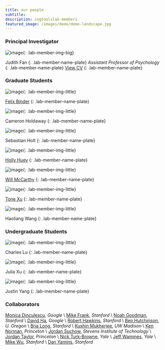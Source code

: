 ```yaml
---
title: our people
subtitle: 
description: cogtoolslab members
featured_image: /images/demo/demo-landscape.jpg
---
```


### Principal Investigator

![image]({{site.baseurl}}/images/people/FanJE_photo.jpg){: .lab-member-img-big}

Judith Fan
{: .lab-member-name-plate}
_Assistant Professor of Psychology_
{: .lab-member-name-plate}
<a href="{{site.url}}cv/FanJudith_CV.pdf" target="_blank" rel="noopener noreferrer">View CV</a>
{: .lab-member-name-plate}

<!-- ### Postdocs

This could be you! -->

### Graduate Students

![image]({{site.baseurl}}/images/people/BinderF_photo.png){: .lab-member-img-little}

[Felix Binder](http://ac.felixbinder.net/)
{: .lab-member-name-plate}

![image]({{site.baseurl}}/images/people/HoldawayC_photo.jpg){: .lab-member-img-little}

Cameron Holdaway
{: .lab-member-name-plate}

![image]({{site.baseurl}}/images/people/harold.jpg){: .lab-member-img-little}

Sebastian Holt
{: .lab-member-name-plate}

![image]({{site.baseurl}}/images/people/HueyH_photo.png){: .lab-member-img-little}

[Holly Huey](https://hollyhuey.github.io/)
{: .lab-member-name-plate}

![image]({{site.baseurl}}/images/people/McCarthyW_photo.jpg){: .lab-member-img-little}

[Will McCarthy](http://wpmccarthy.com/)
{: .lab-member-name-plate}

![image]({{site.baseurl}}/images/people/XuT_photo.png){: .lab-member-img-little}

[Tone Xu](http://acsweb.ucsd.edu/~xix138/)
{: .lab-member-name-plate}

![image]({{site.baseurl}}/images/people/WangH_photo.jpg){: .lab-member-img-little}

Haoliang Wang
{: .lab-member-name-plate}

<!-- ### Research Staff -->

<!-- ![image]({{site.baseurl}}/images/people/YangY_photo.png){: .lab-member-img-little}

Yi Yang
{: .lab-member-name-plate} -->

### Undergraduate Students

![image]({{site.baseurl}}/images/people/harold.jpg){: .lab-member-img-little}

Charles Lu
{: .lab-member-name-plate}

![image]({{site.baseurl}}/images/people/harold.jpg){: .lab-member-img-little}

Julia Xu
{: .lab-member-name-plate}

![image]({{site.baseurl}}/images/people/YangJ_photo.jpg){: .lab-member-img-little}

Justin Yang
{: .lab-member-name-plate}

### Collaborators

[Monica Dinculescu](https://meowni.ca/), _Google_ \\
[Mike Frank](https://web.stanford.edu/~mcfrank/), _Stanford_ \\
[Noah Goodman](https://cocolab.stanford.edu/), _Stanford_ \\
[David Ha](http://otoro.net/), _Google_ \\
[Robert Hawkins](https://rxdhawkins.com/), _Stanford_ \\
[Ben Hutchinson](https://hulacon.uoregon.edu/), _U. Oregon_ \\
[Bria Long](https://www.brialong.com/), _Stanford_ \\
[Kushin Mukherjee](https://kushinm.github.io/), _UW Madison_ \\
[Ken Norman](https://compmem.princeton.edu/), _Princeton_ \\
[Jordan Suchow](https://suchow.io/), _Stevens Institute of Technology_ \\
[Jordan Taylor](http://ipalab.princeton.edu/), _Princeton_ \\
[Nick Turk-Browne](https://ntblab.yale.edu/), _Yale_ \\
[Jeff Wammes](https://ntblab.yale.edu/jeffrey-wammes/), _Yale_ \\
​[Mike Wu](https://www.mikehwu.com/), _Stanford_ \\
[Dan Yamins](http://neuroailab.stanford.edu/), _Stanford_


